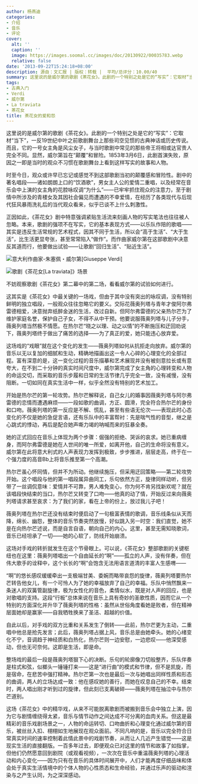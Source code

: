 ```yaml
---
author: 杨燕迪
categories:
- 介绍
- 音乐
- 评论
cover:
  alt: ''
  caption: ''
  image: https://images.soomal.cc/images/doc/20130922/00035783.webp
  relative: false
date: '2013-09-22T15:24:18+08:00'
description: 源自：文汇报 | 版权：转载 |  平均/总评分：10.00/40
summary: 这里说的是威尔第的歌剧《茶花女》。此剧的一个特别之处是它的“写实”：它取材“当下”，一反19世纪中叶之前歌剧舞台上那些司空见惯的古典神话或历史传说。而且，它的一号女主角是风尘女子，与当时歌剧中常见的那些帝王将相或达官贵人完全不同。显然，威尔第旨在“颠覆”和冒险……
tags:
- 古典入门
- Verdi
- 威尔第
- La traviata
- 茶花女
title: 茶花女的爱和怨
---
```


这里说的是威尔第的歌剧《茶花女》。此剧的一个特别之处是它的“写实”：它取材“当下”，一反19世纪中叶之前歌剧舞台上那些司空见惯的古典神话或历史传说。而且，它的一号女主角是风尘女子，与当时歌剧中常见的那些帝王将相或达官贵人完全不同。显然，威尔第旨在“颠覆”和冒险。1853年3月6日，此剧首演失败，原因之一即是当时的观众不习惯在歌剧舞台上看到这样写实的故事和人物。

时至今日，观众或许早已忘记或感觉不到这部歌剧当初的颠覆感和冒险性。剧中的著名唱段――诸如朗朗上口的“饮酒歌”，男女主人公的爱情二重唱，以及经常在音乐会中上演的女主角的花腔咏叹调“为什么”――已牢牢抓住观众的注意力，至于剧情中所涉及的青楼女及其因社会偏见而遭遇的不幸爱情，在经历了各类现代与后现代狂风暴雨洗礼后的当代观众看来，似乎已谈不上什么刺激性。

正因如此，《茶花女》剧中特意强调紧贴生活流来刻画人物的写实笔法也往往被人忽略。本来，歌剧的强项不在写实，它的基本表现方式――以乐队作陪的歌唱――其实是违反生活常规的艺术程式，因其不同于生活，所以会“高于生活”、“大于生活”，比生活更显夸张，甚至常常陷入“做作”。而作曲家威尔第在这部歌剧中决意反其道而行，他要做出试验――让歌剧“回归生活”、“贴近生活”。

![意大利作曲家-朱塞佩・威尔第[Giuseppe Verdi]](https://images.soomal.cc/images/doc/20130922/00035782.webp)




![歌剧《茶花女[La traviata]》场景](https://images.soomal.cc/images/doc/20130922/00035781.webp)





不妨观察歌剧《茶花女》第二幕中的第二场，看看威尔第的试验如何进行。

这其实是《茶花女》中最关键的一场戏，但由于其中没有突出的咏叹调，没有特别鲜明的独立唱段，一般观众往往忽略它的要义。交际花薇奥列塔与青年才俊阿尔弗雷德相爱，决意抛弃纸醉金迷的生活，改过自新。但阿尔弗雷德的父亲热尔芒为了维护家庭名誉，保护自己子女，不得不从中干预。他要说服薇奥列塔与儿子分手，薇奥列塔当然极不情愿。在热尔芒“晓之以理、动之以情”的不断施压和迂回劝说下，薇奥列塔终于做出了痛苦的选择――为了真正的爱，她只能违心放弃爱。

这场戏的“戏眼”就在这个变化的发生――薇奥列塔如何从抗拒走向放弃。威尔第的音乐以无以复加的细腻和生动，精确地描画出这一令人心碎的心理变化的全部过程。富有深意的是，这一变化过程的音乐描摹和艺术展现并没有被刻意拉长或有意夸大，在不到二十分钟的真实时间尺度中，威尔第完成了女主角的心理转变和人物的命运交切，而采取的音乐步履和日常的生活节律几乎完全一致，没有减慢，没有阻断。一切如同在真实生活中一样，似乎全然没有特别的艺术加工。

开始是热尔芒的第一轮攻势。热尔芒解释说，自己女儿的婚事因薇奥列塔与阿尔弗雷德的恋情而遭遇麻烦――一段如歌的曲调，方正、圆滑，完全符合热尔芒的身份和口吻。薇奥列塔的第一反应是不解、慌乱，甚至有些语无伦次――表现此时心态变化的不仅是她的急促言语，还有乐队中的丰富帮衬：先是喘气性的音型，继之是心跳式的悸动，再后是配合她声嘶力竭的呐喊而来的狂暴全奏。

她的正式回应在音乐上体现为两个步骤：倔强的拒绝、哭诉的哀求。她已重病缠身，而阿尔弗雷德是她在人世间的唯一所爱，如离开他，自己的生命将没有意义。威尔第在此将意大利式的人声表现力发挥到极致，步步推进，层层走高，终于在一个强力度的高音Bb上将音乐推至第一个高潮。

热尔芒虽心怀同情，但并不为所动。他继续施压，但采用迂回策略――第二轮攻势开始。这个唱段与他的第一唱段属异曲同工，乐句依然方正，旋律同样动听，但另带了一丝调侃意味：爱情并不可靠，男人难免变心，你为何不肯另找新欢呢？就在该唱段快结束的当口，热尔芒又转变了口吻――他真的动了情，开始反过来向薇奥列塔请求甚至哀求：为了我们的家，看在上帝的份上，放过我儿子吧！

薇奥列塔在热尔芒还没有结束时便启动了一句极富表情的歌调，音乐线条似从天而降，绵长、幽怨，整体的音乐节奏突然放慢，好似跳入另一时空：我们直觉，她不是在向热尔芒述说，而是自言自语，朝向自己的内心。这里，甚至无需知晓歌词，音乐已经坦承了一切――她的心软了，防线开始崩溃。

这场对手戏的转折就发生在这个节骨眼上。可以说，《茶花女》整部歌剧的关键枢纽也在这里：薇奥列塔唱出一个自由延长的“啊”――孤立的人声，没有伴奏，但在伟大歌手的诠释中，这个长长的“啊”会饱含无法用语言道清的丰富人生感喟――

“啊”的悠长感叹缓缓牵出一支极端甘美、委婉而略带哀怨的旋律，薇奥列塔要热尔芒转告他女儿，有一个可怜人为了她的幸福放弃了自己的幸福。乐队中悄然飘来一条迷人的双簧管副旋律，极为女性化的音色，柔情似水，既是对人声的回应，也是对歌唱的支持。这段“行板”总体来说在音乐上具有奇妙的圣歌性质，因而它从一个特别的方面深化并升华了薇奥列塔的性格：虽然从世俗角度看她是败者，但在精神层面她却是赢家――自我牺牲换来了圣洁、超越的价值。

自此以后，对手戏的双方比重和关系发生了倒转――此前，热尔芒更为主动，二重唱中他总是抢先发言；此后，薇奥列塔占据上风，音乐总是由她牵头。她的心绪变化不宁，音调趋于神经质和白热化，热尔芒则一边安慰，一边悲叹――他深受感动，但也无可奈何。这即是生活，即是命。

整场戏的最后一段是薇奥列塔狠下心的决断。乐句的轮廓像刀切般整齐，乐队伴奏是柱式和弦，似榔头一锤锤打来――这是“进行曲”的模式和节律，但不是凯旋，而是宿命，在悲苦中强打精神。热尔芒第一次也是最后一次与她唱出同样性质和形态的曲调，两人的立场达成一致：他在感叹她的善行，而她在叹息自己的不幸。结束时，两人唱出刚才听到过的旋律，但此刻已支离破碎――薇奥列塔在抽泣中与热尔芒道别。

这场《茶花女》中的精华戏，从来不可能脱离歌剧而被搬到音乐会中独立上演，因为它与剧情缠绕得太紧，音乐与情节动作之间达成不可分离的血肉关系。但这是最精彩的音乐戏剧场景之一，人物的命运转切、口吻曲折和心理变化通过威尔第的音乐，被丝丝入扣、栩栩如生地展现在观众面前。不同凡响的是，音乐以完全符合日常真实时间的速率控制着此情此景中的戏剧节奏，从而让人几近产生错觉――这是现实生活的直接翻版。一百多年过去，即便观众已对这里的情节和故事了如指掌，但他们仍然愿意回到剧院（或观看视频），一次次在音乐中重温薇奥列塔的心理活动和内心变化――因为只有在音乐的具体时间展开中，人们才能再度仔细品味和体会处于真实生活情境中的个体人物的心性质态和生命经验，并通过乐声的驱动和渲染与之产生认同，为之深深感动。
